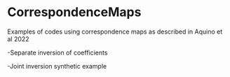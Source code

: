 # CorrespondenceMaps
Examples of codes using correspondence maps as described in Aquino et al 2022 

-Separate inversion of coefficients 

-Joint inversion synthetic example 
